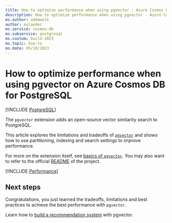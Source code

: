 ```yaml
---
title: How to optimize performance when using pgvector - Azure Cosmos DB for PostgreSQL
description: How to optimize performance when using pgvector - Azure Cosmos DB for PostgreSQL
ms.author: adamwolk
author: mulander
ms.service: cosmos-db
ms.subservice: postgresql
ms.custom: build-2023
ms.topic: how-to
ms.date: 05/10/2023
---
```


# How to optimize performance when using pgvector on Azure Cosmos DB for PostgreSQL

[!INCLUDE [PostgreSQL](../includes/appliesto-postgresql.md)]

The `pgvector` extension adds an open-source vector similarity search to PostgreSQL.

This article explores the limitations and tradeoffs of [`pgvector`](https://github.com/pgvector/pgvector) and shows how to use partitioning, indexing and search settings to improve performance.

For more on the extension itself, see [basics of `pgvector`](#). You may also want to refer to the official [README](https://github.com/pgvector/pgvector/blob/master/README.md) of the project.

[!INCLUDE [Performance](includes/pgvector-performance.md)]

## Next steps

Congratulations, you just learned the tradeoffs, limitations and best practices to achieve the best performance with `pgvector`.

Learn how to [build a recommendation system](#) with pgvector.


